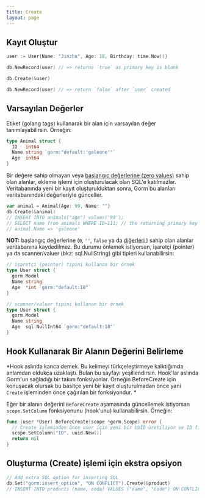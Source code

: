 ```yaml
---
title: Create
layout: page
---
```


## Kayıt Oluştur

```go
user := User{Name: "Jinzhu", Age: 18, Birthday: time.Now()}

db.NewRecord(user) // => returns `true` as primary key is blank

db.Create(&user)

db.NewRecord(user) // => return `false` after `user` created
```

## Varsayılan Değerler

Etiket (golang tags) kullanarak bir alan için varsayılan değer tanımlayabilirsin. Örneğin:

```go
type Animal struct {
  ID   int64
  Name string `gorm:"default:'galeone'"`
  Age  int64
}
```

Bir değere sahip olmayan veya [başlangıç değerlerine (zero values)](https://tour.golang.org/basics/12) sahip olan alanlar, ekleme işlemi için oluşturulacak olan SQL'e katılmazlar. Veritabanında yeni bir kayıt oluşturulduktan sonra, Gorm bu alanları veritabanındaki değerleriyle günceller.

```go
var animal = Animal{Age: 99, Name: ""}
db.Create(&animal)
// INSERT INTO animals("age") values('99');
// SELECT name from animals WHERE ID=111; // the returning primary key is 111
// animal.Name => 'galeone'
```

**NOT:** başlangıç değerlerine (`0`, `''`, `false` ya da [ diğerleri ](https://tour.golang.org/basics/12)) sahip olan alanlar veritabanına kaydedilmez. Bu durumu önlemek istiyorsan, işaretçi (pointer) ya da scanner/valuer (bkz: sql.NullString) gibi tipleri kullanabilirsin:

```go
// işaretçi (pointer) tipini kullanan bir örnek
type User struct {
  gorm.Model
  Name string
  Age  *int `gorm:"default:18"`
}

// scanner/valuer tipini kullanan bir örnek
type User struct {
  gorm.Model
  Name string
  Age  sql.NullInt64 `gorm:"default:18"`
}
```

## Hook Kullanarak Bir Alanın Değerini Belirleme

*Hook aslında kanca demek. Bu kelimeyi türkçeleştirmeye kalktığımda anlamdan oldukça uzaklaştı. Bulan bu sayfayı yeşillendirsin. Hook'lar aslında Gorm'un sağladığı bir takım fonksiyonlar. Örneğin BeforeCreate için konuşacak olursak bu basitçe yeni bir kayıt oluşturulmadan önce yani `Create` işleminden önce çağırılan bir fonksiyondur. *   
  
Eğer bir alanın değerini `BeforeCreate` aşamasında güncellemek istiyorsan `scope.SetColumn` fonksiyonunu (hook'unu) kullanabilirsin. Örneğin:

```go
func (user *User) BeforeCreate(scope *gorm.Scope) error {
  // Create işleminden önce user için yeni bir UUID üretiliyor ve ID fieldına bu değer atanıyor.
  scope.SetColumn("ID", uuid.New())
  return nil
}
```

## Oluşturma (Create) işlemi için ekstra opsiyon

```go
// Add extra SQL option for inserting SQL
db.Set("gorm:insert_option", "ON CONFLICT").Create(&product)
// INSERT INTO products (name, code) VALUES ("name", "code") ON CONFLICT;
```